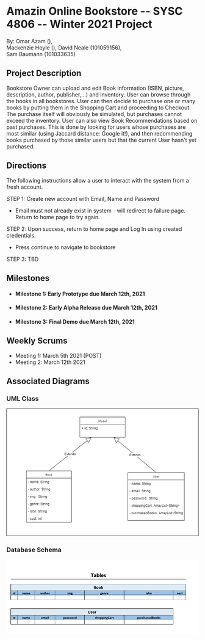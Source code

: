 # Amazin Online Bookstore -- SYSC 4806 -- Winter 2021 Project

By: 	Omar Azam (), 	
	Mackenzie Hoyle (),	
	David Neale 	(101059156),	
	Sam Baumann 	(101033635)

## Project Description
Bookstore Owner can upload and edit Book information (ISBN, picture, description, author, publisher,...) and inventory. User can browse through the books in all bookstores. User can then decide to purchase one or many books by putting them in the Shopping Cart and proceeding to Checkout. The purchase itself will obviously be simulated, but purchases cannot exceed the inventory. User can also view Book Recommendations based on past purchases. This is done by looking for users whose purchases are most similar (using Jaccard distance: Google it!), and then recommending books purchased by those similar users but that the current User hasn't yet purchased.

## Directions

The following instructions allow a user to interact with the system from a fresh account.

STEP 1: Create new account with Email, Name and Password
 - Email must not already exist in system - will redirect to failure page. Return to home page to try again.

STEP 2: Upon success, return to home page and Log In using created credentials.
 - Press continue to navigate to bookstore

STEP 3: TBD

## Milestones
 - #### Milestone 1: Early Prototype due March 12th, 2021
 - #### Milestone 2: Early Alpha Release due March 12th, 2021
 - #### Milestone 3: Final Demo due March 12th, 2021

## Weekly Scrums
 - Meeting 1: March 5th 2021 (POST)
 - Meeting 2: March 12th 2021

## Associated Diagrams
### UML Class
![ClassDiagram](https://github.com/davidneale/BookStore_4806-SwingBoot_Firebase/blob/David-Diagrams/diagrams/ClassDiagram.png?raw=true)
### Database Schema
![DatabaseSchema](https://github.com/davidneale/BookStore_4806-SwingBoot_Firebase/blob/David-Diagrams/diagrams/DatabaseSchema.PNG?raw=true)